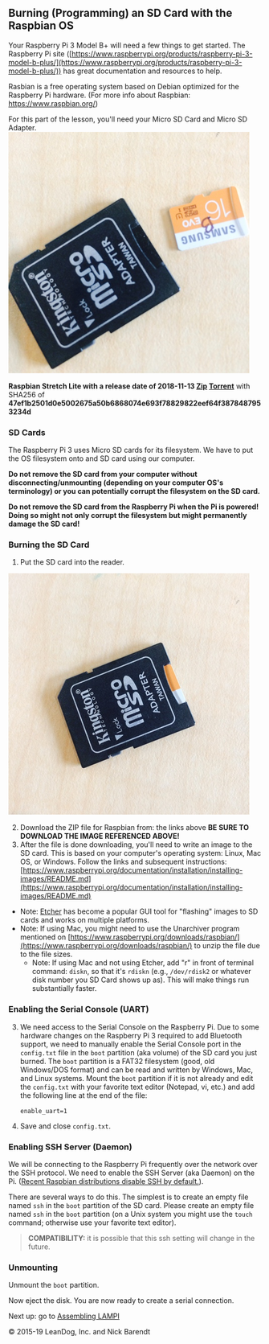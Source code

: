 ## Burning (Programming) an SD Card with the Raspbian OS

Your Raspberry Pi 3 Model B+ will need a few things to get started. The Raspberry Pi site ([https://www.raspberrypi.org/products/raspberry-pi-3-model-b-plus/](https://www.raspberrypi.org/products/raspberry-pi-3-model-b-plus/)) has great documentation and resources to help.

Rasbian is a free operating system based on Debian optimized for the Raspberry Pi hardware. (For more info about Raspbian: https://www.raspbian.org/)

For this part of the lesson, you'll need your Micro SD Card and Micro SD Adapter. ![SDCard and Reader](Images/SD_card_and_reader.jpg) 


**Raspbian Stretch Lite with a release date of 2018-11-13 [Zip](https://downloads.raspberrypi.org/raspbian_lite/images/raspbian_lite-2018-11-15/2018-11-13-raspbian-stretch-lite.zip) [Torrent](https://downloads.raspberrypi.org/raspbian_lite/images/raspbian_lite-2018-11-15/2018-11-13-raspbian-stretch-lite.zip.torrent)**
with SHA256 of **47ef1b2501d0e5002675a50b6868074e693f78829822eef64f3878487953234d**


### SD Cards

The Raspberry Pi 3 uses Micro SD cards for its filesystem.  We have to put the OS filesystem onto and SD card using our computer.

**Do not remove the SD card from your computer without disconnecting/unmounting (depending on your computer OS's terminology) or you can potentially corrupt the filesystem on the SD card.**

**Do not remove the SD card from the Raspberry Pi when the Pi is powered!  Doing so might not only corrupt the filesystem but might permanently damage the SD card!**

### Burning the SD Card

1. Put the SD card into the reader. 

![SDCard in Reader](Images/SD_card_in_reader.jpg)

2. Download the ZIP file for Raspbian from: the links above **BE SURE TO DOWNLOAD THE IMAGE REFERENCED ABOVE!**
3. After the file is done downloading, you'll need to write an image to the SD card. This is based on your computer's operating system: Linux, Mac OS, or Windows. Follow the links and subsequent instructions: [https://www.raspberrypi.org/documentation/installation/installing-images/README.md](https://www.raspberrypi.org/documentation/installation/installing-images/README.md)
  * Note: [Etcher](https://www.balena.io/etcher/) has become a popular GUI tool for "flashing" images to SD cards and works on multiple platforms.
  * Note: If using Mac, you might need to use the Unarchiver program mentioned on [https://www.raspberrypi.org/downloads/raspbian/](https://www.raspberrypi.org/downloads/raspbian/) to unzip the file due to the file sizes.
	* Note: If using Mac and not using Etcher, add "r" in front of terminal command: `diskn`, so that it's `rdiskn` (e.g., `/dev/rdisk2` or whatever disk number you SD Card shows up as). This will make things run substantially faster. 

### Enabling the Serial Console (UART)

3. We need access to the Serial Console on the Raspberry Pi.  Due to some hardware changes on the Raspberry Pi 3 required to add Bluetooth support, we need to manually enable the Serial Console port in the `config.txt` file in the `boot` partition (aka volume) of the SD card you just burned.  The `boot` partition is a FAT32 filesystem (good, old Windows/DOS format) and can be read and written by Windows, Mac, and Linux systems.  Mount the `boot` partition if it is not already and edit the `config.txt` with your favorite text editor (Notepad, vi, etc.) and add the following line at the end of the file:

    ```
    enable_uart=1
    ```

4. Save and close ```config.txt```.

### Enabling SSH Server (Daemon)

We will be connecting to the Raspberry Pi frequently over the network over the SSH protocol.  We need to enable the SSH Server (aka Daemon) on the Pi.  ([Recent Raspbian distributions disable SSH by default.](https://www.raspberrypi.org/documentation/remote-access/ssh/)).  

There are several ways to do this.  The simplest is to create an empty file named `ssh` in the `boot` partition of the SD card.  Please create an empty file named `ssh` in the `boot` partition (on a Unix system you might use the `touch` command; otherwise use your favorite text editor).

> **COMPATIBILITY:** it is possible that this ssh setting will change in the future.

###  Unmounting

Unmount the ```boot``` partition.

Now eject the disk. You are now ready to create a serial connection. 	

Next up: go to [Assembling LAMPI](../01.2_Assemble_LAMPI/README.md)

&copy; 2015-19 LeanDog, Inc. and Nick Barendt
